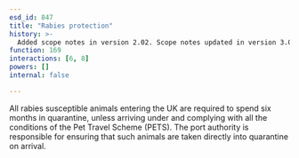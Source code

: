 ```yaml
---
esd_id: 847
title: "Rabies protection"
history: >-
  Added scope notes in version 2.02. Scope notes updated in version 3.0 to include relevant legislation. Term name changed from 'Rabies protection' to 'Ports and harbours - rabies protection' in version 3.00. Name changed to 'Rabies protection' in version 4.00.
function: 169
interactions: [6, 8]
powers: []
internal: false

---
```


All rabies susceptible animals entering the UK are required to spend six months in quarantine, unless arriving under and complying with all the conditions of the Pet Travel Scheme (PETS).  The port authority is responsible for ensuring that such animals are taken directly into quarantine on arrival.

